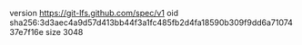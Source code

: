 version https://git-lfs.github.com/spec/v1
oid sha256:3d3aec4a9d57d413bb44f3a1fc485fb2d4fa18590b309f9dd6a7107437e7f16e
size 3048
